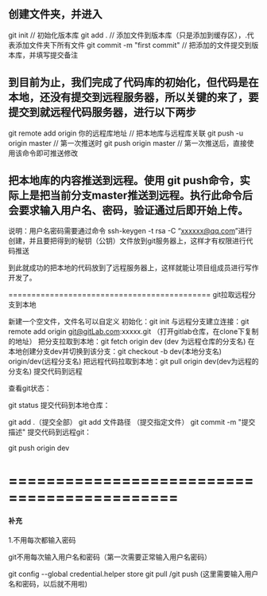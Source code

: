 ## 创建文件夹，并进入

git init   // 初始化版本库
git add .   // 添加文件到版本库（只是添加到缓存区），.代表添加文件夹下所有文件 
git commit -m "first commit" // 把添加的文件提交到版本库，并填写提交备注

## 到目前为止，我们完成了代码库的初始化，但代码是在本地，还没有提交到远程服务器，所以关键的来了，要提交到就远程代码服务器，进行以下两步

git remote add origin 你的远程库地址  // 把本地库与远程库关联
git push -u origin master    // 第一次推送时
git push origin master  // 第一次推送后，直接使用该命令即可推送修改

## 把本地库的内容推送到远程。使用 git push命令，实际上是把当前分支master推送到远程。执行此命令后会要求输入用户名、密码，验证通过后即开始上传。
说明：用户名密码需要通过命令 ssh-keygen -t rsa -C “xxxxxx@qq.com”进行创建，并且要把得到的秘钥（公钥）文件放到git服务器上，这样才有权限进行代码推送

到此就成功的把本地的代码放到了远程服务器上，这样就能让项目组成员进行写作开发了。

============================================
git拉取远程分支到本地

新建一个空文件，文件名可以自定义
初始化：git init
与远程分支建立连接：git remote add origin git@gitLab.com:xxxxx.git （打开gitlab仓库，在clone下复制的地址）
把分支拉取到本地：git fetch origin dev (dev 为远程仓库的分支名)
在本地创建分支dev并切换到该分支：git checkout -b dev(本地分支名) origin/dev(远程分支名)
把远程代码拉取到本地：git pull origin dev(dev为远程的分支名)
提交代码到远程

查看git状态：

git status
提交代码到本地仓库：

git add .（提交全部）
git add 文件路径 （提交指定文件）
git commit -m "提交描述"
提交代码到远程git：

git push origin dev


============================================
============================================

#### 补充

1.不用每次都输入密码

git不用每次输入用户名和密码（第一次需要正常输入用户名密码）

git config --global credential.helper store
git pull /git push (这里需要输入用户名和密码，以后就不用啦)

